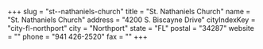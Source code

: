 +++
slug = "st--nathaniels-church"
title = "St. Nathaniels Church"
name = "St. Nathaniels Church"
address = "4200 S. Biscayne Drive"
cityIndexKey = "city-fl-northport"
city = "Northport"
state = "FL"
postal = "34287"
website = ""
phone = "941 426-2520"
fax = ""
+++
